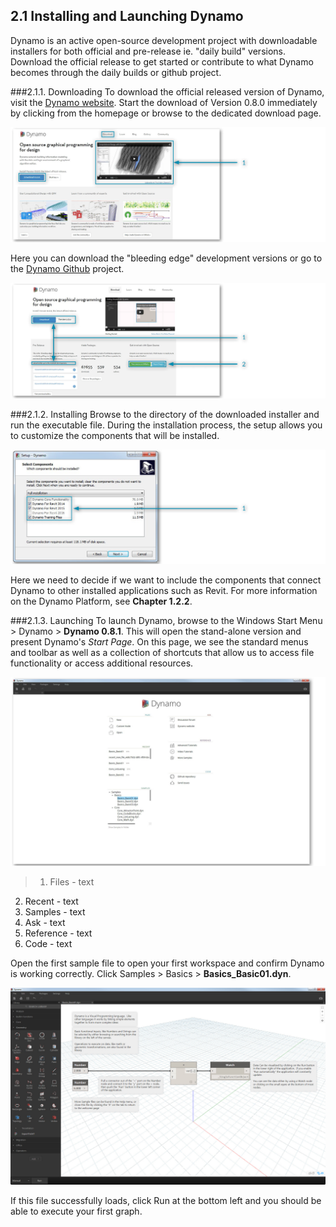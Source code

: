 ## 2.1 Installing and Launching Dynamo

Dynamo is an active open-source development project with downloadable installers for both official and pre-release ie. "daily build" versions. Download the official release to get started or contribute to what Dynamo becomes through the daily builds or github project.

###2.1.1. Downloading
To download the official released version of Dynamo, visit the [Dynamo website](http://dynamobim.com/). Start the download of Version 0.8.0 immediately by clicking from the homepage or browse to the dedicated download page.

![NEEDS UPDATE - website homepage](images/2-1/01-DynamoHomepage.png)

Here you can download the "bleeding edge" development versions or go to the [Dynamo Github](https://github.com/DynamoDS/Dynamo) project.

![website downloads page](images/2-1/02-DynamoDownload.png)

###2.1.2. Installing
Browse to the directory of the downloaded installer and run the executable file. During the installation process, the setup allows you to customize the components that will be installed.

![Setup Window](images/2-1/03-InstallSetup.png)

Here we need to decide if we want to include the components that connect Dynamo to other installed applications such as Revit. For more information on the Dynamo Platform, see **Chapter 1.2.2**.

###2.1.3. Launching
To launch Dynamo, browse to the Windows Start Menu > Dynamo > **Dynamo 0.8.1**. This will open the stand-alone version and present Dynamo's *Start Page*. On this page, we see the standard menus and toolbar as well as a collection of shortcuts that allow us to access file functionality or access additional resources.

![NEEDS UPDATE - labels Dynamo start page](images/2-1/04-DynamoStartpage.png)

>1. Files - text
2. Recent - text
3. Samples - text
4. Ask - text
5. Reference - text
6. Code - text

Open the first sample file to open your first workspace and confirm Dynamo is working correctly. Click Samples > Basics > **Basics_Basic01.dyn**.

![NEEDS UPDATE - drop shadow - Basics_Basic01](images/2-1/05-Basics_Basic01.jpg)

If this file successfully loads, click Run at the bottom left and you should be able to execute your first graph.
